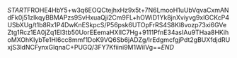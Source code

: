 $START$FROHE4HbY5+w3q6EOQCtejhxHz9x5t+7N6LmooH1uUbVqvaCxmANdFk0j51zIkqyBBMAPzs9SvHxuaQji2Cm9FL+hOWiD1Yk8jnXviyvg9xlGCKcP4USbXUg/t1b8Rx1P4DwKnESkpcS/P56psk6UTOpFrRS4S8Kl8vozp73xi6GVeZtg1Rcz1EA0jZq1El3tb50UorEEemaHXIIC7Hg+9111PfnE34asIAu9THaa8HKihoMXOhKIybTe1Hl6cc8mmf1DoK9VQ6Sb6jADZg/IrEdgmcfgjPdt2gBUXfdjdRUxjS3ldNCFynxGlqnaC+PUGQ/3FY7Kfiini9M1WiIVg==$END$